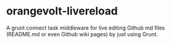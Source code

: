 orangevolt-livereload
=====================

A grunt connect task middleware for live editing Github md files (README.md or even Github wiki pages) by just using Grunt.
